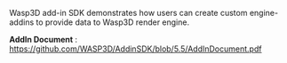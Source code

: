 Wasp3D add-in SDK demonstrates how users can create custom engine-addins to provide data to Wasp3D render engine.

**AddIn Document** : https://github.com/WASP3D/AddinSDK/blob/5.5/AddInDocument.pdf
